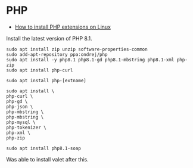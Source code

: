 # PHP
- [How to install PHP extensions on Linux](https://www.hostzealot.com/blog/how-to/how-to-install-php-extensions-on-linux)

Install the latest version of PHP 8.1.

```
sudo apt install zip unzip software-properties-common
sudo add-apt-repository ppa:ondrej/php
sudo apt install -y php8.1 php8.1-gd php8.1-mbstring php8.1-xml php-zip
sudo apt install php-curl
```
```
sudo apt install php-[extname]

sudo apt install \
php-curl \
php-gd \
php-json \
php-mbstring \
php-mbstring \
php-mysql \
php-tokenizer \
php-xml \
php-zip

sudo apt install php8.1-soap
```


Was able to install valet after this.

